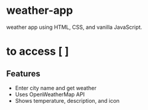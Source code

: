 # weather-app
weather app using HTML, CSS, and vanilla JavaScript.

# to access [ ]

## Features
- Enter city name and get weather
- Uses OpenWeatherMap API
- Shows temperature, description, and icon
